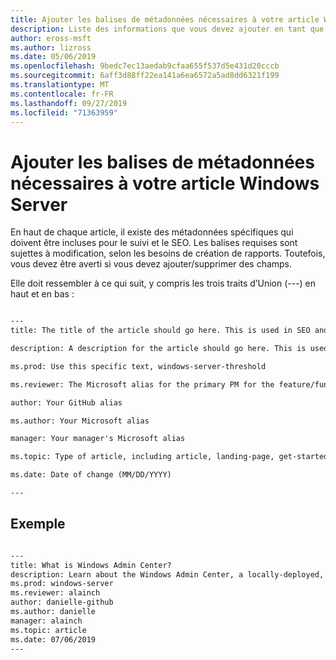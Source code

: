 ```yaml
---
title: Ajouter les balises de métadonnées nécessaires à votre article Windows Server
description: Liste des informations que vous devez ajouter en tant que balises de métadonnées au sommet de vos articles relatifs à Windows Server. Les balises requises sont sujettes à modification, en fonction de vos besoins en matière de création de rapports et d’équipe.
author: eross-msft
ms.author: lizross
ms.date: 05/06/2019
ms.openlocfilehash: 9bedc7ec13aedab9cfaa655f537d5e431d20cccb
ms.sourcegitcommit: 6aff3d88ff22ea141a6ea6572a5ad8dd6321f199
ms.translationtype: MT
ms.contentlocale: fr-FR
ms.lasthandoff: 09/27/2019
ms.locfileid: "71363959"
---
```

# <a name="add-the-required-metadata-tags-to-your-windows-server-related-article"></a>Ajouter les balises de métadonnées nécessaires à votre article Windows Server

En haut de chaque article, il existe des métadonnées spécifiques qui doivent être incluses pour le suivi et le SEO. Les balises requises sont sujettes à modification, selon les besoins de création de rapports. Toutefois, vous devez être averti si vous devez ajouter/supprimer des champs.

Elle doit ressembler à ce qui suit, y compris les trois traits d’Union (---) en haut et en bas :

```markdown

---
title: The title of the article should go here. This is used in SEO and search results.

description: A description for the article should go here. This is used in search results, to provide users with information about whether the article has the information they're looking for.

ms.prod: Use this specific text, windows-server-threshold

ms.reviewer: The Microsoft alias for the primary PM for the feature/functionality

author: Your GitHub alias

ms.author: Your Microsoft alias

manager: Your manager's Microsoft alias

ms.topic: Type of article, including article, landing-page, get-started-article, or reference

ms.date: Date of change (MM/DD/YYYY)

---

```

## <a name="example"></a>Exemple

```markdown

---
title: What is Windows Admin Center?
description: Learn about the Windows Admin Center, a locally-deployed, browser-based management tool set that lets you manage your Windows Servers with no Azure or cloud dependency.
ms.prod: windows-server
ms.reviewer: alainch
author: danielle-github
ms.author: danielle
manager: alainch
ms.topic: article
ms.date: 07/06/2019
---

```